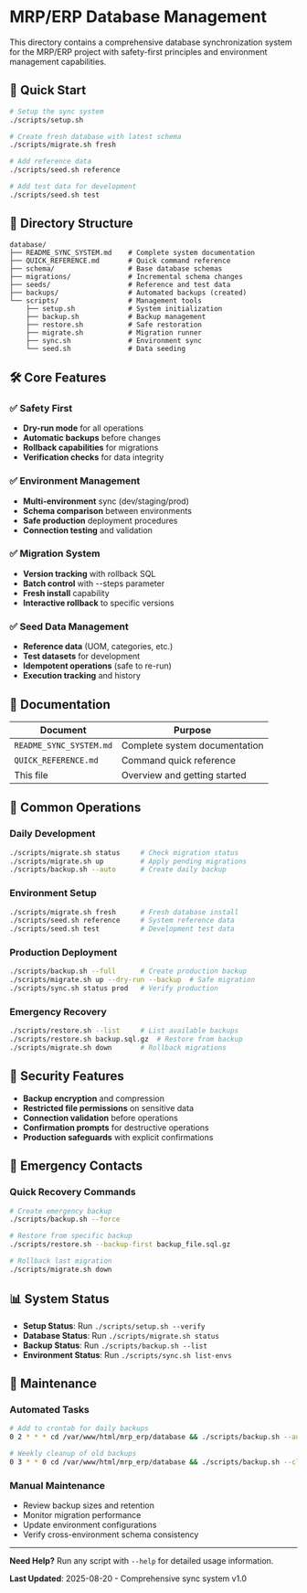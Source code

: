 # MRP/ERP Database Management

This directory contains a comprehensive database synchronization system for the MRP/ERP project with safety-first principles and environment management capabilities.

## 🚀 Quick Start

```bash
# Setup the sync system
./scripts/setup.sh

# Create fresh database with latest schema
./scripts/migrate.sh fresh

# Add reference data
./scripts/seed.sh reference

# Add test data for development
./scripts/seed.sh test
```

## 📁 Directory Structure

```
database/
├── README_SYNC_SYSTEM.md    # Complete system documentation
├── QUICK_REFERENCE.md       # Quick command reference
├── schema/                  # Base database schemas
├── migrations/              # Incremental schema changes
├── seeds/                   # Reference and test data
├── backups/                 # Automated backups (created)
└── scripts/                 # Management tools
    ├── setup.sh             # System initialization
    ├── backup.sh            # Backup management
    ├── restore.sh           # Safe restoration
    ├── migrate.sh           # Migration runner
    ├── sync.sh              # Environment sync
    └── seed.sh              # Data seeding
```

## 🛠️ Core Features

### ✅ Safety First
- **Dry-run mode** for all operations
- **Automatic backups** before changes
- **Rollback capabilities** for migrations
- **Verification checks** for data integrity

### ✅ Environment Management
- **Multi-environment** sync (dev/staging/prod)
- **Schema comparison** between environments
- **Safe production** deployment procedures
- **Connection testing** and validation

### ✅ Migration System
- **Version tracking** with rollback SQL
- **Batch control** with --steps parameter
- **Fresh install** capability
- **Interactive rollback** to specific versions

### ✅ Seed Data Management
- **Reference data** (UOM, categories, etc.)
- **Test datasets** for development
- **Idempotent operations** (safe to re-run)
- **Execution tracking** and history

## 📖 Documentation

| Document | Purpose |
|----------|---------|
| `README_SYNC_SYSTEM.md` | Complete system documentation |
| `QUICK_REFERENCE.md` | Command quick reference |
| This file | Overview and getting started |

## 🎯 Common Operations

### Daily Development
```bash
./scripts/migrate.sh status     # Check migration status
./scripts/migrate.sh up         # Apply pending migrations
./scripts/backup.sh --auto      # Create daily backup
```

### Environment Setup
```bash
./scripts/migrate.sh fresh      # Fresh database install
./scripts/seed.sh reference     # System reference data
./scripts/seed.sh test          # Development test data
```

### Production Deployment
```bash
./scripts/backup.sh --full      # Create production backup
./scripts/migrate.sh up --dry-run --backup  # Safe migration
./scripts/sync.sh status prod   # Verify production
```

### Emergency Recovery
```bash
./scripts/restore.sh --list     # List available backups
./scripts/restore.sh backup.sql.gz  # Restore from backup
./scripts/migrate.sh down       # Rollback migrations
```

## 🔐 Security Features

- **Backup encryption** and compression
- **Restricted file permissions** on sensitive data
- **Connection validation** before operations
- **Confirmation prompts** for destructive operations
- **Production safeguards** with explicit confirmations

## 🚨 Emergency Contacts

### Quick Recovery Commands
```bash
# Create emergency backup
./scripts/backup.sh --force

# Restore from specific backup
./scripts/restore.sh --backup-first backup_file.sql.gz

# Rollback last migration
./scripts/migrate.sh down
```

## 📊 System Status

- **Setup Status**: Run `./scripts/setup.sh --verify`
- **Database Status**: Run `./scripts/migrate.sh status`
- **Backup Status**: Run `./scripts/backup.sh --list`
- **Environment Status**: Run `./scripts/sync.sh list-envs`

## 🔧 Maintenance

### Automated Tasks
```bash
# Add to crontab for daily backups
0 2 * * * cd /var/www/html/mrp_erp/database && ./scripts/backup.sh --auto

# Weekly cleanup of old backups
0 3 * * 0 cd /var/www/html/mrp_erp/database && ./scripts/backup.sh --cleanup
```

### Manual Maintenance
- Review backup sizes and retention
- Monitor migration performance
- Update environment configurations
- Verify cross-environment schema consistency

---

**Need Help?** Run any script with `--help` for detailed usage information.

**Last Updated**: 2025-08-20 - Comprehensive sync system v1.0